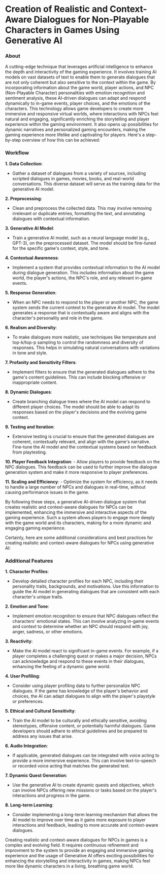 # Creation of Realistic and Context-Aware Dialogues for Non-Playable Characters in Games Using Generative AI

### About
A cutting-edge technique that leverages artificial intelligence to enhance the depth and interactivity of the gaming experience. It involves training AI models on vast datasets of text to enable them to generate dialogues that are not only coherent but also sensitive to the context within the game. By incorporating information about the game world, player actions, and NPC (Non-Playable Character) personalities with emotion recognition and sentiment analysis, these AI-driven dialogues can adapt and respond dynamically to in-game events, player choices, and the emotions of the characters. This technology allows game developers to create more immersive and responsive virtual worlds, where interactions with NPCs feel natural and engaging, significantly enriching the storytelling and player experience within the gaming environment. It also opens up possibilities for dynamic narratives and personalized gaming encounters, making the gaming experience more lifelike and captivating for players. 
Here's a step-by-step overview of how this can be achieved:

### Workflow

**1. Data Collection**:
   - Gather a dataset of dialogues from a variety of sources, including scripted dialogues in games, movies, books, and real-world conversations. This diverse dataset will serve as the training data for the generative AI model.

**2. Preprocessing**:
   - Clean and preprocess the collected data. This may involve removing irrelevant or duplicate entries, formatting the text, and annotating dialogues with contextual information.

**3. Generative AI Model**:
   - Train a generative AI model, such as a neural language model (e.g., GPT-3), on the preprocessed dataset. The model should be fine-tuned for the specific game's context, style, and tone.

**4. Contextual Awareness**:
   - Implement a system that provides contextual information to the AI model during dialogue generation. This includes information about the game world, the player's actions, the NPC's role, and any relevant in-game events.

**5. Response Generation**:
   - When an NPC needs to respond to the player or another NPC, the game system sends the current context to the generative AI model. The model generates a response that is contextually aware and aligns with the character's personality and role in the game.

**6. Realism and Diversity**:
   - To make dialogues more realistic, use techniques like temperature and top-k/top-p sampling to control the randomness and diversity of responses. This helps in simulating natural conversations with variations in tone and style.

**7. Profanity and Sensitivity Filters**:
   - Implement filters to ensure that the generated dialogues adhere to the game's content guidelines. This can include blocking offensive or inappropriate content.

**8. Dynamic Dialogues**:
   - Create branching dialogue trees where the AI model can respond to different player choices. The model should be able to adapt its responses based on the player's decisions and the evolving game context.

**9. Testing and Iteration**:
   - Extensive testing is crucial to ensure that the generated dialogues are coherent, contextually relevant, and align with the game's narrative. Fine-tune the AI model and the contextual systems based on feedback from playtesting.

**10. Player Feedback Integration**:
    - Allow players to provide feedback on the NPC dialogues. This feedback can be used to further improve the dialogue generation system and make it more responsive to player preferences.

**11. Scaling and Efficiency**:
    - Optimize the system for efficiency, as it needs to handle a large number of NPCs and dialogues in real-time, without causing performance issues in the game.

By following these steps, a generative AI-driven dialogue system that creates realistic and context-aware dialogues for NPCs can be implemented, enhancing the immersive and interactive aspects of the gaming experience. Such a system allows players to engage more deeply with the game world and its characters, making for a more dynamic and engaging gaming experience.

Certainly, here are some additional considerations and best practices for creating realistic and context-aware dialogues for NPCs using generative AI:

### Additional Features

**1. Character Profiles**:
   - Develop detailed character profiles for each NPC, including their personality traits, backgrounds, and motivations. Use this information to guide the AI model in generating dialogues that are consistent with each character's unique traits.

**2. Emotion and Tone**:
   - Implement emotion recognition to ensure that NPC dialogues reflect the characters' emotional states. This can involve analyzing in-game events and context to determine whether an NPC should respond with joy, anger, sadness, or other emotions.

**3. Reactivity**:
   - Make the AI model react to significant in-game events. For example, if a player completes a challenging quest or makes a major decision, NPCs can acknowledge and respond to these events in their dialogues, enhancing the feeling of a dynamic game world.

**4. User Profiling**:
   - Consider using player profiling data to further personalize NPC dialogues. If the game has knowledge of the player's behavior and choices, the AI can adapt dialogues to align with the player's playstyle or preferences.

**5. Ethical and Cultural Sensitivity**:
   - Train the AI model to be culturally and ethically sensitive, avoiding stereotypes, offensive content, or potentially harmful dialogues. Game developers should adhere to ethical guidelines and be prepared to address any issues that arise.

**6. Audio Integration**:
   - If applicable, generated dialogues can be integrated with voice acting to provide a more immersive experience. This can involve text-to-speech or recorded voice acting that matches the generated text.

**7. Dynamic Quest Generation**:
   - Use the generative AI to create dynamic quests and objectives, which can involve NPCs offering new missions or tasks based on the player's interactions and progress in the game.

**8. Long-term Learning**:
   - Consider implementing a long-term learning mechanism that allows the AI model to improve over time as it gains more exposure to player interactions and feedback, leading to more accurate and context-aware dialogues.

Creating realistic and context-aware dialogues for NPCs in games is a complex and evolving field. It requires continuous refinement and improvment to the system to provide an engaging and immersive gaming experience and the usage of Generative AI offers exciting possibilities for enhancing the storytelling and interactivity in games, making NPCs feel more like dynamic characters in a living, breathing game world.
